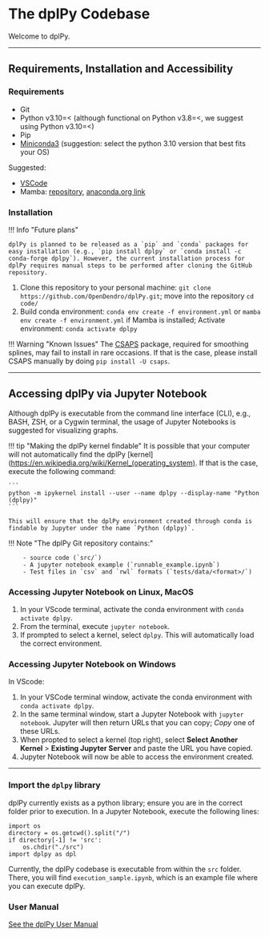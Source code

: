 # The dplPy Codebase

Welcome to dplPy. 

---

## Requirements, Installation and Accessibility

### Requirements

* Git 
* Python v3.10=< (although functional on Python v3.8=<, we suggest using Python v3.10=<)
* Pip
* [Miniconda3](https://docs.conda.io/en/latest/miniconda.html) (suggestion: select the python 3.10 version that best fits your OS)

Suggested:

* [VSCode](https://code.visualstudio.com/)
* Mamba: [repository](https://github.com/mamba-org/mamba), [anaconda.org link](https://anaconda.org/conda-forge/mamba)

### Installation

!!! Info "Future plans"

    dplPy is planned to be released as a `pip` and `conda` packages for easy installation (e.g., `pip install dplpy` or `conda install -c conda-forge dplpy`). However, the current installation process for dplPy requires manual steps to be performed after cloning the GitHub repository.

1. Clone this repository to your personal machine: `git clone https://github.com/OpenDendro/dplPy.git`; move into the repository `cd code/`
2. Build conda environment: `conda env create -f environment.yml` or `mamba env create -f environment.yml` if Mamba is installed; Activate environment: `conda activate dplpy`

!!! Warning "Known Issues"
    The [CSAPS](https://csaps.readthedocs.io/en/latest/) package, required for smoothing splines, may fail to install in rare occasions. If that is the case, please install CSAPS manually by doing `pip install -U csaps`.

---

## Accessing dplPy via Jupyter Notebook

Although dplPy is executable from the command line interface (CLI), e.g., BASH, ZSH, or a Cygwin terminal, the usage of Jupyter Notebooks is suggested for visualizing graphs.

!!! tip "Making the dplPy kernel findable"
    It is possible that your computer will not automatically find the dplPy [kernel](https://en.wikipedia.org/wiki/Kernel_(operating_system). If that is the case, execute the following command:
    
    ```
    python -m ipykernel install --user --name dplpy --display-name "Python (dplpy)"
    ```

    This will ensure that the dplPy environment created through conda is findable by Jupyter under the name `Python (dplpy)`.

!!! Note "The dplPy Git repository contains:"

        - source code (`src/`)
        - A jupyter notebook example (`runnable_example.ipynb`)
        - Test files in `csv` and `rwl` formats (`tests/data/<format>/`)

### Accessing Jupyter Notebook on Linux, MacOS

1. In your VScode terminal, activate the conda environment with `conda activate dplpy`.
2. From the terminal, execute `jupyter notebook`.
3. If prompted to select a kernel, select `dplpy`. This will automatically load the correct environment.

### Accessing Jupyter Notebook on Windows

In VScode:

1. In your VSCode terminal window, activate the conda environment with `conda activate dplpy`. 
2. In the same terminal window, start a Jupyter Notebook with `jupyter notebook`. Jupyter will then return URLs that you can copy; *Copy* one of these URLs.
3. When propted to select a kernel (top right), select **Select Another Kernel** > **Existing Jupyter Server** and paste the URL you have copied.
4. Jupyter Notebook will now be able to access the environment created.

---
  
### Import the `dplpy` library

dplPy currently exists as a python library; ensure you are in the correct folder prior to execution. In a Jupyter Notebook, execute the following lines:

```
import os
directory = os.getcwd().split("/")
if directory[-1] != 'src':
    os.chdir("./src")
import dplpy as dpl
```

Currently, the dplPy codebase is executable from within the `src` folder. There, you will find `execution_sample.ipynb`, which is an example file where you can execute dplPy.

### User Manual

[See the dplPy User Manual](manual.md)